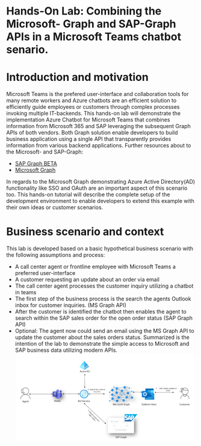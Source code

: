 # Hands-On Lab: Combining the Microsoft- Graph and SAP-Graph APIs in a Microsoft Teams chatbot senario. 

# Introduction and motivation
Microsoft Teams is the prefered user-interface and collaboration tools for many remote workers and Azure chatbots are an efficient solution to efficiently guide employees or customers through complex processes invoking multiple IT-backends. 
This hands-on lab will demonstrate the implementation Azure Chatbot for Microsoft Teams that combines information from Microsoft 365 and SAP leveraging the subsequent Graph APIs of both vendors. 
Both Graph solution enable developers to build business application using a single API that transparently provides information from various backend applications. 
Further resources about to the Microsoft- and SAP-Graph: 
* [SAP Graph BETA]( https://beta.graph.sap/)
* [Microsoft Graph]( https://developer.microsoft.com/en-us/graph/graph-explorer)

In regards to the Microsoft Graph demonstrating Azure Active Directory(AD) functionality like SSO and OAuth are an important aspect of this scenario too. 
This hands-on tutorial will describe the complete setup of the development environment to enable developers to extend this example with their own ideas or customer scenarios. 

# Business scenario and context
This lab is developed based on a basic hypothetical business scenario with the following assumptions and process:
* A call center agent or frontline employee with Microsoft Teams a preferred user-interface
* A customer requesting an update about an order via email 
* The call center agent processes the customer inquiry utilizing a chatbot in teams
* The first step of the business process is the search the agents Outlook inbox for customer inquiries.  (MS Graph API)
* After the customer is identified the chatbot then enables the agent to search within the SAP sales order for the open order status (SAP Graph API)
* Optional: The agent now could send an email using the MS Graph API to update the customer about the sales orders status. 
Summarized is the intention of the lab to demonstrate the simple access to Microsoft and SAP business data utilizing modern APIs. 
![BusinessScenario]( https://github.com/ROBROICH/TEAMS-Chatbot-Microsoft-SAP-Graph/blob/master/resources/ScenarioOverview.png)

